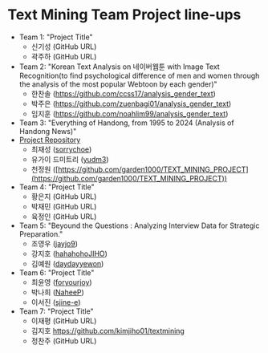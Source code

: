 # Text Mining Team Project line-ups

- Team 1: "Project Title"
    - 신기성 (GitHub URL)
    - 곽주하 (GitHub URL)
- Team 2: "Korean Text Analysis on 네이버웹툰 with Image Text Recognition(to find psychological difference of men and women through the analysis of the most popular Webtoon by each gender)"
    - 한찬솔 (https://github.com/ccss17/analysis_gender_text)
    - 박주은 (https://github.com/zuenbagi01/analysis_gender_text)
    - 임지훈 (https://github.com/noahlim99/analysis_gender_text)
- Team 3: "Everything of Handong, from 1995 to 2024 (Analysis of Handong News)"
- [Project Repository](https://github.com/TMT2/Final-Team-Project)
    - 최재성 ([sorrychoe](https://github.com/sorrychoe))
    - 유가이 드미트리 ([yudm3](https://github.com/yudm3/HandongNewsAnalysis))
    - 천정원 ([https://github.com/garden1000/TEXT_MINING_PROJECT](https://github.com/garden1000/TEXT_MINING_PROJECT))
- Team 4: "Project Title"
    - 황은지 (GitHub URL)
    - 박재민 (GitHub URL)
    - 육정인 (GitHub URL)
- Team 5: "Beyound the Questions : Analyzing Interview Data for Strategic Preparation."
    - 조영우 ([jayjo9](https://github.com/jayjo9/text_mining_team_proj))
    - 강지호 ([hahahohoJIHO](https://github.com/hahahohoJIHO/24-2TextMiningProject))
    - 김예원 ([daydayyewon](https://github.com/daydayyewon/Team_Mining_Project))
- Team 6: "Project Title"
    - 최윤영 ([foryourjoy](https://github.com/foryourjoy/TextMining-team6))
    - 박나희 ([NaheeP](https://github.com/NaheeP/TextMining-team6))
    - 이서진 ([sjine-e](https://github.com/sjine-e/TextMining-team6))
- Team 7: "Project Title"
    - 이재평 (GitHub URL)
    - 김지호 https://github.com/kimjiho01/textmining
    - 정찬주 (GitHub URL)
